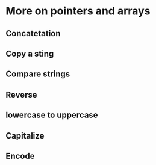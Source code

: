 # More on pointers and arrays

## Concatetation

## Copy a sting

## Compare strings

## Reverse

## lowercase to uppercase

## Capitalize

## Encode

